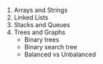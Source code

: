 1. Arrays and Strings
2. Linked Lists
3. Stacks and Queues
4. Trees and Graphs
    - Binary trees
    - Binary search tree
    - Balanced vs Unbalanced